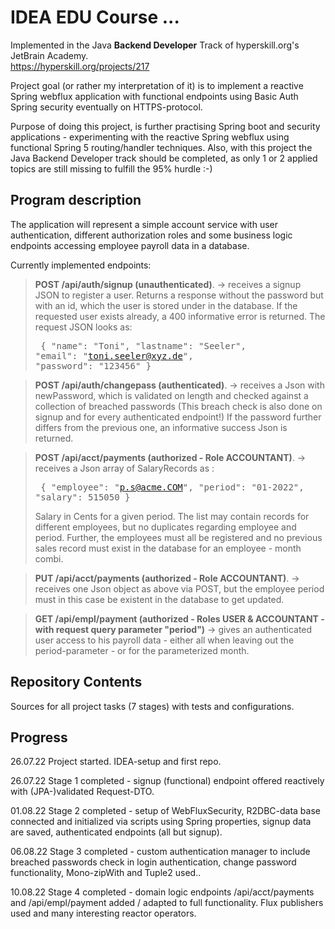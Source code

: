# IDEA EDU Course ...

Implemented in the Java <b>Backend Developer</b> Track of hyperskill.org's JetBrain Academy.<br>
https://hyperskill.org/projects/217

Project goal (or rather my interpretation of it) is to implement a reactive Spring webflux application with functional endpoints
using Basic Auth Spring security eventually on HTTPS-protocol.

Purpose of doing this project, is further practising Spring boot and security applications - experimenting with the reactive 
Spring webflux using functional Spring 5 routing/handler techniques. Also, with this project the Java Backend Developer track
should be completed, as only 1 or 2 applied topics are still missing to fulfill the 95% hurdle :-)

## Program description

The application will represent a simple account service with user authentication, different authorization roles
and some business logic endpoints accessing employee payroll data in a database.

Currently implemented endpoints:

> <b>POST /api/auth/signup (unauthenticated)</b>. -> receives a signup JSON to register a user. Returns a response without the password
but with an id, which the user is stored under in the database. If the requested user exists already, a 400 informative error
is returned.
The request JSON looks as:<pre>
{
    "name": "Toni",
    "lastname": "Seeler",
    "email": "toni.seeler@xyz.de",
    "password": "123456"
}</pre>

> <b>POST /api/auth/changepass (authenticated)</b>. -> receives a Json with newPassword, which is validated on length and checked
against a collection of breached passwords (This breach check is also done on signup and for every authenticated endpoint!)
If the password further differs from the previous one, an informative success Json is returned.

> <b>POST /api/acct/payments (authorized - Role ACCOUNTANT)</b>. -> receives a Json array of SalaryRecords as :<pre>
{
    "employee": "p.s@acme.COM",
    "period": "01-2022",
    "salary": 515050
}</pre>
Salary in Cents for a given period. The list may contain records for different employees, but no duplicates
regarding employee and period. Further, the employees must all be registered and no previous sales record
must exist in the database for an employee - month combi.

> <b>PUT /api/acct/payments (authorized - Role ACCOUNTANT)</b>. -> receives one Json object as above via POST, but the employee
period must in this case be existent in the database to get updated.

> <b>GET /api/empl/payment (authorized - Roles USER & ACCOUNTANT - with request query parameter "period")</b> -> gives an authenticated user
access to his payroll data - either all when leaving out the period-parameter - or for the parameterized month.

[//]: # (Project was completed on xx.0d.22.)

## Repository Contents

Sources for all project tasks (7 stages) with tests and configurations.

## Progress

26.07.22 Project started. IDEA-setup and first repo.

26.07.22 Stage 1 completed - signup (functional) endpoint offered reactively with (JPA-)validated Request-DTO.

01.08.22 Stage 2 completed - setup of WebFluxSecurity, R2DBC-data base connected and initialized via scripts using
Spring properties, signup data are saved, authenticated endpoints (all but signup).

06.08.22 Stage 3 completed - custom authentication manager to include breached passwords check in login authentication,
change password functionality, Mono-zipWith and Tuple2 used..

10.08.22 Stage 4 completed - domain logic endpoints /api/acct/payments and /api/empl/payment added / adapted to
full functionality. Flux publishers used and many interesting reactor operators.

